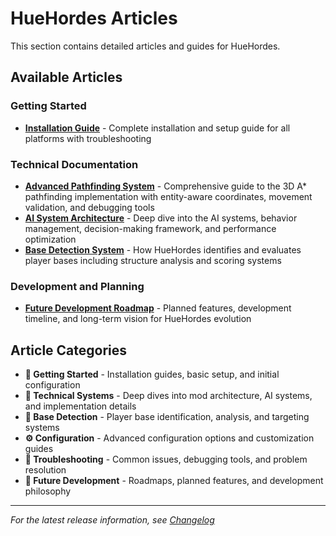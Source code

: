 # HueHordes Articles

This section contains detailed articles and guides for HueHordes.

## Available Articles

### Getting Started

- **[Installation Guide](installation-guide.md)** - Complete installation and setup guide for all platforms with troubleshooting

### Technical Documentation

- **[Advanced Pathfinding System](pathfinding-system.md)** - Comprehensive guide to the 3D A* pathfinding implementation with entity-aware coordinates, movement validation, and debugging tools
- **[AI System Architecture](ai-system-architecture.md)** - Deep dive into the AI systems, behavior management, decision-making framework, and performance optimization
- **[Base Detection System](base-detection-system.md)** - How HueHordes identifies and evaluates player bases including structure analysis and scoring systems

### Development and Planning

- **[Future Development Roadmap](future-development-roadmap.md)** - Planned features, development timeline, and long-term vision for HueHordes evolution

## Article Categories

- **🚀 Getting Started** - Installation guides, basic setup, and initial configuration
- **🤖 Technical Systems** - Deep dives into mod architecture, AI systems, and implementation details  
- **🏰 Base Detection** - Player base identification, analysis, and targeting systems
- **⚙️ Configuration** - Advanced configuration options and customization guides
- **🐛 Troubleshooting** - Common issues, debugging tools, and problem resolution
- **🔮 Future Development** - Roadmaps, planned features, and development philosophy

---

*For the latest release information, see [Changelog](../changelog/)*
